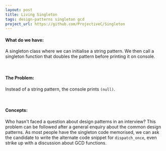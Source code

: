 ```yaml
---
layout: post
title: Living Singleton
tags: design-patterns singleton gcd
project_url: https://github.com/ProjectiveC/Singleton
---
```



#### What do we have:
A singleton class where we can initialise a string pattern. We then call a singleton function that doubles the pattern before printing it on console.

<br />

#### The Problem:
Instead of a string pattern, the console prints ```(null)```.

<br />

#### Concepts:
Who hasn't faced a question about design patterns in an interview? This problem can be followed after a general enquiry about the common design patterns. As most people have the singleton code memorised, we can ask the candidate to write the alternate code snippet for ```dispatch_once```, even strike up with a discussion about GCD functions.